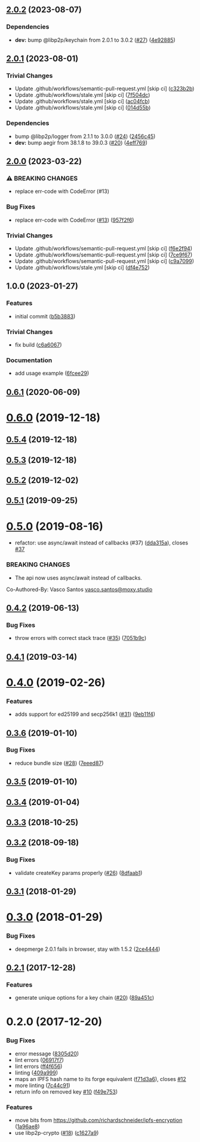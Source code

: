 ## [2.0.2](https://github.com/libp2p/js-libp2p-cms/compare/v2.0.1...v2.0.2) (2023-08-07)


### Dependencies

* **dev:** bump @libp2p/keychain from 2.0.1 to 3.0.2 ([#27](https://github.com/libp2p/js-libp2p-cms/issues/27)) ([4e92885](https://github.com/libp2p/js-libp2p-cms/commit/4e9288530392441bddbd3db47e973b4dee09a9b6))

## [2.0.1](https://github.com/libp2p/js-libp2p-cms/compare/v2.0.0...v2.0.1) (2023-08-01)


### Trivial Changes

* Update .github/workflows/semantic-pull-request.yml [skip ci] ([c323b2b](https://github.com/libp2p/js-libp2p-cms/commit/c323b2b3733e8398ab623841ac212b72d2624d25))
* Update .github/workflows/stale.yml [skip ci] ([7f504dc](https://github.com/libp2p/js-libp2p-cms/commit/7f504dcac7ed38433bfec06a84ba324b64127873))
* Update .github/workflows/stale.yml [skip ci] ([ac04fcb](https://github.com/libp2p/js-libp2p-cms/commit/ac04fcbb19956907ba8655ee71a74402ea62a44f))
* Update .github/workflows/stale.yml [skip ci] ([014d55b](https://github.com/libp2p/js-libp2p-cms/commit/014d55b1f3ca238c7e68635b926641b75bb738b4))


### Dependencies

* bump @libp2p/logger from 2.1.1 to 3.0.0 ([#24](https://github.com/libp2p/js-libp2p-cms/issues/24)) ([2456c45](https://github.com/libp2p/js-libp2p-cms/commit/2456c455edda3d8318589ffb79fa470209751316))
* **dev:** bump aegir from 38.1.8 to 39.0.3 ([#20](https://github.com/libp2p/js-libp2p-cms/issues/20)) ([4eff769](https://github.com/libp2p/js-libp2p-cms/commit/4eff7698e7d5d452d431303a1adaf176d7f7391f))

## [2.0.0](https://github.com/libp2p/js-libp2p-cms/compare/v1.0.0...v2.0.0) (2023-03-22)


### ⚠ BREAKING CHANGES

* replace err-code with CodeError (#13)

### Bug Fixes

* replace err-code with CodeError ([#13](https://github.com/libp2p/js-libp2p-cms/issues/13)) ([957f2f6](https://github.com/libp2p/js-libp2p-cms/commit/957f2f6f00bee2a5697dc6f708bd0a0c37efcbfb))


### Trivial Changes

* Update .github/workflows/semantic-pull-request.yml [skip ci] ([f6e2f94](https://github.com/libp2p/js-libp2p-cms/commit/f6e2f9440128723ef50c5eeb68a5a3e79ccbba30))
* Update .github/workflows/semantic-pull-request.yml [skip ci] ([7ce9f67](https://github.com/libp2p/js-libp2p-cms/commit/7ce9f67ad1d967c2aad6866327b0395b5d03802c))
* Update .github/workflows/semantic-pull-request.yml [skip ci] ([c9a7099](https://github.com/libp2p/js-libp2p-cms/commit/c9a70995e53ce3f24477e291f9b147211aaac9b0))
* Update .github/workflows/stale.yml [skip ci] ([df4e752](https://github.com/libp2p/js-libp2p-cms/commit/df4e7523810b202bc96445a041ac41a417c7214e))

## 1.0.0 (2023-01-27)


### Features

* initial commit ([b5b3883](https://github.com/libp2p/js-libp2p-cms/commit/b5b3883ec3c76de4646bd8391bc8c62810bbecf3))


### Trivial Changes

* fix build ([c6a6067](https://github.com/libp2p/js-libp2p-cms/commit/c6a6067b77c2e5a067c9a2371e46d2012756f016))


### Documentation

* add usage example ([6fcee29](https://github.com/libp2p/js-libp2p-cms/commit/6fcee296419c5bafafc1ee898702c9740a0d354f))

<a name="0.6.1"></a>
## [0.6.1](https://github.com/libp2p/js-libp2p-keychain/compare/v0.6.0...v0.6.1) (2020-06-09)



<a name="0.6.0"></a>
# [0.6.0](https://github.com/libp2p/js-libp2p-keychain/compare/v0.5.4...v0.6.0) (2019-12-18)



<a name="0.5.4"></a>
## [0.5.4](https://github.com/libp2p/js-libp2p-keychain/compare/v0.5.3...v0.5.4) (2019-12-18)



<a name="0.5.3"></a>
## [0.5.3](https://github.com/libp2p/js-libp2p-keychain/compare/v0.5.2...v0.5.3) (2019-12-18)



<a name="0.5.2"></a>
## [0.5.2](https://github.com/libp2p/js-libp2p-keychain/compare/v0.5.1...v0.5.2) (2019-12-02)



<a name="0.5.1"></a>
## [0.5.1](https://github.com/libp2p/js-libp2p-keychain/compare/v0.5.0...v0.5.1) (2019-09-25)



<a name="0.5.0"></a>
# [0.5.0](https://github.com/libp2p/js-libp2p-keychain/compare/v0.4.2...v0.5.0) (2019-08-16)


*  refactor: use async/await instead of callbacks (#37) ([dda315a](https://github.com/libp2p/js-libp2p-keychain/commit/dda315a)), closes [#37](https://github.com/libp2p/js-libp2p-keychain/issues/37)


### BREAKING CHANGES

* The api now uses async/await instead of callbacks.

Co-Authored-By: Vasco Santos <vasco.santos@moxy.studio>



<a name="0.4.2"></a>
## [0.4.2](https://github.com/libp2p/js-libp2p-keychain/compare/v0.4.1...v0.4.2) (2019-06-13)


### Bug Fixes

* throw errors with correct stack trace ([#35](https://github.com/libp2p/js-libp2p-keychain/issues/35)) ([7051b9c](https://github.com/libp2p/js-libp2p-keychain/commit/7051b9c))



<a name="0.4.1"></a>
## [0.4.1](https://github.com/libp2p/js-libp2p-keychain/compare/v0.4.0...v0.4.1) (2019-03-14)



<a name="0.4.0"></a>
# [0.4.0](https://github.com/libp2p/js-libp2p-keychain/compare/v0.3.6...v0.4.0) (2019-02-26)


### Features

* adds support for ed25199 and secp256k1 ([#31](https://github.com/libp2p/js-libp2p-keychain/issues/31)) ([9eb11f4](https://github.com/libp2p/js-libp2p-keychain/commit/9eb11f4))



<a name="0.3.6"></a>
## [0.3.6](https://github.com/libp2p/js-libp2p-keychain/compare/v0.3.5...v0.3.6) (2019-01-10)


### Bug Fixes

* reduce bundle size ([#28](https://github.com/libp2p/js-libp2p-keychain/issues/28)) ([7eeed87](https://github.com/libp2p/js-libp2p-keychain/commit/7eeed87))



<a name="0.3.5"></a>
## [0.3.5](https://github.com/libp2p/js-libp2p-keychain/compare/v0.3.4...v0.3.5) (2019-01-10)



<a name="0.3.4"></a>
## [0.3.4](https://github.com/libp2p/js-libp2p-keychain/compare/v0.3.3...v0.3.4) (2019-01-04)



<a name="0.3.3"></a>
## [0.3.3](https://github.com/libp2p/js-libp2p-keychain/compare/v0.3.2...v0.3.3) (2018-10-25)



<a name="0.3.2"></a>
## [0.3.2](https://github.com/libp2p/js-libp2p-keychain/compare/v0.3.1...v0.3.2) (2018-09-18)


### Bug Fixes

* validate createKey params properly ([#26](https://github.com/libp2p/js-libp2p-keychain/issues/26)) ([8dfaab1](https://github.com/libp2p/js-libp2p-keychain/commit/8dfaab1))



<a name="0.3.1"></a>
## [0.3.1](https://github.com/libp2p/js-libp2p-keychain/compare/v0.3.0...v0.3.1) (2018-01-29)



<a name="0.3.0"></a>
# [0.3.0](https://github.com/libp2p/js-libp2p-keychain/compare/v0.2.1...v0.3.0) (2018-01-29)


### Bug Fixes

* deepmerge 2.0.1 fails in browser, stay with 1.5.2 ([2ce4444](https://github.com/libp2p/js-libp2p-keychain/commit/2ce4444))



<a name="0.2.1"></a>
## [0.2.1](https://github.com/libp2p/js-libp2p-keychain/compare/v0.2.0...v0.2.1) (2017-12-28)


### Features

* generate unique options for a key chain ([#20](https://github.com/libp2p/js-libp2p-keychain/issues/20)) ([89a451c](https://github.com/libp2p/js-libp2p-keychain/commit/89a451c))



<a name="0.2.0"></a>
# 0.2.0 (2017-12-20)


### Bug Fixes

* error message ([8305d20](https://github.com/libp2p/js-libp2p-keychain/commit/8305d20))
* lint errors ([06917f7](https://github.com/libp2p/js-libp2p-keychain/commit/06917f7))
* lint errors ([ff4f656](https://github.com/libp2p/js-libp2p-keychain/commit/ff4f656))
* linting ([409a999](https://github.com/libp2p/js-libp2p-keychain/commit/409a999))
* maps an IPFS hash name to its forge equivalent ([f71d3a6](https://github.com/libp2p/js-libp2p-keychain/commit/f71d3a6)), closes [#12](https://github.com/libp2p/js-libp2p-keychain/issues/12)
* more linting ([7c44c91](https://github.com/libp2p/js-libp2p-keychain/commit/7c44c91))
* return info on removed key [#10](https://github.com/libp2p/js-libp2p-keychain/issues/10) ([f49e753](https://github.com/libp2p/js-libp2p-keychain/commit/f49e753))


### Features

* move bits from https://github.com/richardschneider/ipfs-encryption ([1a96ae8](https://github.com/libp2p/js-libp2p-keychain/commit/1a96ae8))
* use libp2p-crypto ([#18](https://github.com/libp2p/js-libp2p-keychain/issues/18)) ([c1627a9](https://github.com/libp2p/js-libp2p-keychain/commit/c1627a9))
